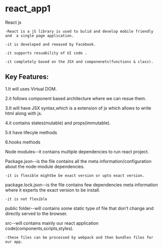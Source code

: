 # react_app1

React js

    -React is a jS library is used to bulid and develop mobile friendly and  a single page application.

    -it is developed and reeased by Facebook.

    -it supports resuability of UI code .

    -it completely based on the JSX and componenets(functions & class).


Key Features:
--------------
1.It will uses Virtual DOM.

2.it follows component based architecture where we can resue them.

3.It will have JSX syntax,which is a extension of js which allows to write html along with js.

4.it contains states(mutable) and props(immutable).

5.it have lifecyle methods

6.hooks methods

Node modules--it contains multiple dependencies to run react project.


Package.json--is the file contains all the meta information/configuration about the node-module dependencies.
    
    -it is flexible mightbe be exact version or upto exact version.


package.lock.json--is the file contains few dependencies meta information where it experts the exact version to   be install.
    
    -it is not flexible

public folder--will contains some static type of file that don't change and directly served to the browser.

src--will contains mainly our react application code(components,scripts,styles).
    
    -these files can be processed by webpack and then bundles files for our app.


